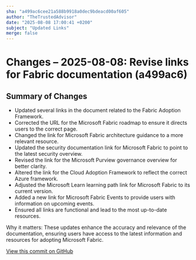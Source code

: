 ```yaml
---
sha: "a499ac6cee21a588b9918a0dec9bdeacd00af605"
author: "TheTrustedAdvisor"
date: "2025-08-08 17:00:41 +0200"
subject: "Updated Links"
merge: false
---
```


# Changes – 2025-08-08: Revise links for Fabric documentation (a499ac6)

## Summary of Changes

- Updated several links in the document related to the Fabric Adoption Framework.
- Corrected the URL for the Microsoft Fabric roadmap to ensure it directs users to the correct page.
- Changed the link for Microsoft Fabric architecture guidance to a more relevant resource.
- Updated the security documentation link for Microsoft Fabric to point to the latest security overview.
- Revised the link for the Microsoft Purview governance overview for better clarity.
- Altered the link for the Cloud Adoption Framework to reflect the correct Azure framework.
- Adjusted the Microsoft Learn learning path link for Microsoft Fabric to its current version.
- Added a new link for Microsoft Fabric Events to provide users with information on upcoming events.
- Ensured all links are functional and lead to the most up-to-date resources.

Why it matters: These updates enhance the accuracy and relevance of the documentation, ensuring users have access to the latest information and resources for adopting Microsoft Fabric.

[View this commit on GitHub](https://github.com/TheTrustedAdvisor/FabricAdoptionFramework/commit/a499ac6cee21a588b9918a0dec9bdeacd00af605)
